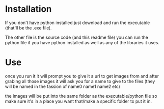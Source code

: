 # Installation
If you don't have python installed just download and run the executable (that'll be the .exe file).

The other file is the source code (and this readme file)
you can run the python file if you have python installed as well as any of the libraries it uses.

# Use
once you run it it will prompt you to give it a url to get images from and after grabing all those images it will ask you for a name to give to the files (they will be named in the fassion of name0 name1 name2 etc)

the images will be put into the same folder as the executable/python file so make sure it's in a place you want that/make a specific folder to put it in.

